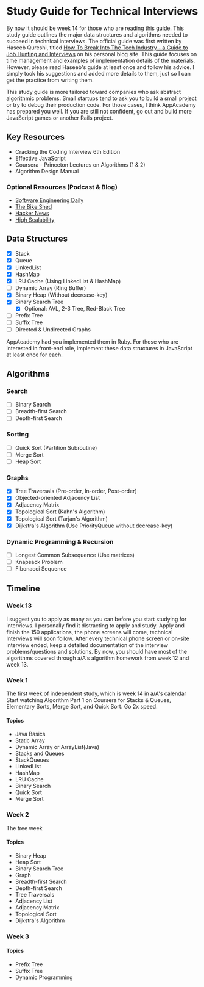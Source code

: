 # Study Guide for Technical Interviews
By now it should be week 14 for those who are reading this guide. This study
guide outlines the major data structures and algorithms needed to succeed in
technical interviews. The official guide was first written by Haseeb Qureshi,
titled [How To Break Into The Tech Industry - a Guide to Job Hunting and Interviews][haseeb]
on his personal blog site. This guide focuses on time management and examples of implementation
details of the materials. However, please read Haseeb's guide at least once and follow his
advice. I simply took his suggestions and added more details to them, just so I can
get the practice from writing them.

This study guide is more tailored toward companies who ask abstract algorithmic
problems. Small startups tend to ask you to build a small project or try to debug
their production code. For those cases, I think AppAcademy has prepared you well.
If you are still not confident, go out and build more JavaScript games or another
Rails project.

[haseeb]: http://haseebq.com/#general-study

## Key Resources
* Cracking the Coding Interview 6th Edition
* Effective JavaScript
* Coursera - Princeton Lectures on Algorithms (1 & 2)
* Algorithm Design Manual

### Optional Resources (Podcast & Blog)
* [Software Engineering Daily][daily]
* [The Bike Shed][bikeshed]
* [Hacker News][hacker]
* [High Scalability][scale]

[bikeshed]: http://bikeshed.fm/
[daily]: http://softwareengineeringdaily.com/
[scale]:http://highscalability.com/all-time-favorites/
[hacker]: https://news.ycombinator.com/

## Data Structures
- [x] Stack
- [x] Queue
- [x] LinkedList
- [x] HashMap
- [x] LRU Cache (Using LinkedList & HashMap)
- [ ] Dynamic Array (Ring Buffer)
- [x] Binary Heap (Without decrease-key)
- [x] Binary Search Tree
  - [x] Optional: AVL, 2-3 Tree, Red-Black Tree
- [ ] Prefix Tree
- [ ] Suffix Tree
- [ ] Directed & Undirected Graphs

AppAcademy had you implemented them in Ruby. For those who are interested in front-end role,
implement these data structures in JavaScript at least once for each.

## Algorithms

### Search
- [ ] Binary Search
- [ ] Breadth-first Search
- [ ] Depth-first Search

### Sorting
- [ ] Quick Sort (Partition Subroutine)
- [ ] Merge Sort
- [ ] Heap Sort

### Graphs
- [x] Tree Traversals (Pre-order, In-order, Post-order)
- [x] Objected-oriented Adjacency List
- [x] Adjacency Matrix
- [x] Topological Sort (Kahn's Algorithm)
- [x] Topological Sort (Tarjan's Algorithm)
- [x] Dijkstra's Algorithm (Use PriorityQueue without decrease-key)

### Dynamic Programming & Recursion
- [ ] Longest Common Subsequence (Use matrices)
- [ ] Knapsack Problem
- [ ] Fibonacci Sequence

## Timeline

### Week 13
I suggest you to apply as many as you can before you start studying for interviews.
I personally find it distracting to apply and study. Apply and finish the 150 applications,
the phone screens will come, technical Interviews will soon follow. After every technical
phone screen or on-site interview ended, keep a detailed documentation of the interview
problems/questions and solutions. By now, you should have most of the algorithms covered through
a/A's algorithm homework from week 12 and week 13.

### Week 1
The first week of independent study, which is week 14 in a/A's calendar
Start watching Algorithm Part 1 on Coursera for Stacks & Queues, Elementary Sorts,
Merge Sort, and Quick Sort. Go 2x speed.
#### Topics
- Java Basics
- Static Array
- Dynamic Array or ArrayList(Java)
- Stacks and Queues
- StackQueues
- LinkedList
- HashMap
- LRU Cache
- Binary Search
- Quick Sort
- Merge Sort

[java]: ./java.md

### Week 2
The tree week
#### Topics
- Binary Heap
- Heap Sort
- Binary Search Tree
- Graph
- Breadth-first Search
- Depth-first Search
- Tree Traversals
- Adjacency List
- Adjacency Matrix
- Topological Sort
- Dijkstra's Algorithm

### Week 3
#### Topics
- Prefix Tree
- Suffix Tree
- Dynamic Programming
